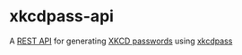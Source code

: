 # xkcdpass-api
A [REST API](https://xkcdpass-api.herokuapp.com) for generating [XKCD passwords](https://xkcd.com/936/) using [xkcdpass](https://github.com/redacted/XKCD-password-generator)

